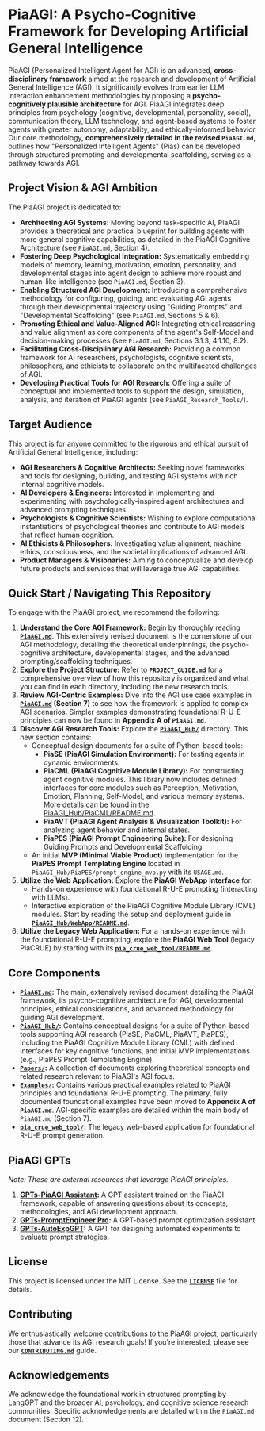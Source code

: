 # PiaAGI: A Psycho-Cognitive Framework for Developing Artificial General Intelligence

PiaAGI (Personalized Intelligent Agent for AGI) is an advanced, **cross-disciplinary framework** aimed at the research and development of Artificial General Intelligence (AGI). It significantly evolves from earlier LLM interaction enhancement methodologies by proposing a **psycho-cognitively plausible architecture** for AGI. PiaAGI integrates deep principles from psychology (cognitive, developmental, personality, social), communication theory, LLM technology, and agent-based systems to foster agents with greater autonomy, adaptability, and ethically-informed behavior. Our core methodology, **comprehensively detailed in the revised `PiaAGI.md`**, outlines how "Personalized Intelligent Agents" (Pias) can be developed through structured prompting and developmental scaffolding, serving as a pathway towards AGI.

## Project Vision & AGI Ambition

The PiaAGI project is dedicated to:

*   **Architecting AGI Systems:** Moving beyond task-specific AI, PiaAGI provides a theoretical and practical blueprint for building agents with more general cognitive capabilities, as detailed in the PiaAGI Cognitive Architecture (see `PiaAGI.md`, Section 4).
*   **Fostering Deep Psychological Integration:** Systematically embedding models of memory, learning, motivation, emotion, personality, and developmental stages into agent design to achieve more robust and human-like intelligence (see `PiaAGI.md`, Section 3).
*   **Enabling Structured AGI Development:** Introducing a comprehensive methodology for configuring, guiding, and evaluating AGI agents through their developmental trajectory using "Guiding Prompts" and "Developmental Scaffolding" (see `PiaAGI.md`, Sections 5 & 6).
*   **Promoting Ethical and Value-Aligned AGI:** Integrating ethical reasoning and value alignment as core components of the agent's Self-Model and decision-making processes (see `PiaAGI.md`, Sections 3.1.3, 4.1.10, 8.2).
*   **Facilitating Cross-Disciplinary AGI Research:** Providing a common framework for AI researchers, psychologists, cognitive scientists, philosophers, and ethicists to collaborate on the multifaceted challenges of AGI.
*   **Developing Practical Tools for AGI Research:** Offering a suite of conceptual and implemented tools to support the design, simulation, analysis, and iteration of PiaAGI agents (see `PiaAGI_Research_Tools/`).

## Target Audience

This project is for anyone committed to the rigorous and ethical pursuit of Artificial General Intelligence, including:

*   **AGI Researchers & Cognitive Architects:** Seeking novel frameworks and tools for designing, building, and testing AGI systems with rich internal cognitive models.
*   **AI Developers & Engineers:** Interested in implementing and experimenting with psychologically-inspired agent architectures and advanced prompting techniques.
*   **Psychologists & Cognitive Scientists:** Wishing to explore computational instantiations of psychological theories and contribute to AGI models that reflect human cognition.
*   **AI Ethicists & Philosophers:** Investigating value alignment, machine ethics, consciousness, and the societal implications of advanced AGI.
*   **Product Managers & Visionaries:** Aiming to conceptualize and develop future products and services that will leverage true AGI capabilities.

## Quick Start / Navigating This Repository

To engage with the PiaAGI project, we recommend the following:

1.  **Understand the Core AGI Framework:** Begin by thoroughly reading **[`PiaAGI.md`](PiaAGI.md)**. This extensively revised document is the cornerstone of our AGI methodology, detailing the theoretical underpinnings, the psycho-cognitive architecture, developmental stages, and the advanced prompting/scaffolding techniques.
2.  **Explore the Project Structure:** Refer to **[`PROJECT_GUIDE.md`](PROJECT_GUIDE.md)** for a comprehensive overview of how this repository is organized and what you can find in each directory, including the new research tools.
3.  **Review AGI-Centric Examples:** Dive into the AGI use case examples in **[`PiaAGI.md`](PiaAGI.md) (Section 7)** to see how the framework is applied to complex AGI scenarios. Simpler examples demonstrating foundational R-U-E principles can now be found in **Appendix A of `PiaAGI.md`**.
4.  **Discover AGI Research Tools:** Explore the **[`PiaAGI_Hub/`](PiaAGI_Hub/)** directory. This new section contains:
    *   Conceptual design documents for a suite of Python-based tools:
        *   **PiaSE (PiaAGI Simulation Environment):** For testing agents in dynamic environments.
        *   **PiaCML (PiaAGI Cognitive Module Library):** For constructing agent cognitive modules. This library now includes defined interfaces for core modules such as Perception, Motivation, Emotion, Planning, Self-Model, and various memory systems. More details can be found in the [PiaAGI_Hub/PiaCML/README.md](PiaAGI_Hub/PiaCML/README.md).
        *   **PiaAVT (PiaAGI Agent Analysis & Visualization Toolkit):** For analyzing agent behavior and internal states.
        *   **PiaPES (PiaAGI Prompt Engineering Suite):** For designing Guiding Prompts and Developmental Scaffolding.
    *   An initial **MVP (Minimal Viable Product)** implementation for the **PiaPES Prompt Templating Engine** located in `PiaAGI_Hub/PiaPES/prompt_engine_mvp.py` with its `USAGE.md`.
5. **Utilize the Web Application:** Explore the **PiaAGI WebApp Interface** for:
    *   Hands-on experience with foundational R-U-E prompting (interacting with LLMs).
    *   Interactive exploration of the PiaAGI Cognitive Module Library (CML) modules.
    Start by reading the setup and deployment guide in **[`PiaAGI_Hub/WebApp/README.md`](PiaAGI_Hub/WebApp/README.md)**.
6.  **Utilize the Legacy Web Application:** For a hands-on experience with the foundational R-U-E prompting, explore the **PiaAGI Web Tool** (legacy PiaCRUE) by starting with its **[`pia_crue_web_tool/README.md`](pia_crue_web_tool/README.md)**.

## Core Components

*   **[`PiaAGI.md`](PiaAGI.md):** The main, extensively revised document detailing the PiaAGI framework, its psycho-cognitive architecture for AGI, developmental principles, ethical considerations, and advanced methodology for guiding AGI development.
*   **[`PiaAGI_Hub/`](PiaAGI_Hub/):** Contains conceptual designs for a suite of Python-based tools supporting AGI research (PiaSE, PiaCML, PiaAVT, PiaPES), including the PiaAGI Cognitive Module Library (CML) with defined interfaces for key cognitive functions, and initial MVP implementations (e.g., PiaPES Prompt Templating Engine).
*   **[`Papers/`](Papers/):** A collection of documents exploring theoretical concepts and related research relevant to PiaAGI's AGI focus.
*   **[`Examples/`](Examples/):** Contains various practical examples related to PiaAGI principles and foundational R-U-E prompting. The primary, fully documented foundational examples have been moved to **Appendix A of `PiaAGI.md`**. AGI-specific examples are detailed within the main body of `PiaAGI.md` (Section 7).
*   **[`pia_crue_web_tool/`](pia_crue_web_tool/):** The legacy web-based application for foundational R-U-E prompt generation.

## PiaAGI GPTs

*Note: These are external resources that leverage PiaAGI principles.*

1.  **[GPTs-PiaAGI Assistant](https://chat.openai.com/g/g-mGgqa0Aft-piacrue):** A GPT assistant trained on the PiaAGI framework, capable of answering questions about its concepts, methodologies, and AGI development approach.
2.  **[GPTs-PromptEngineer Pro](https://chat.openai.com/g/g-uBcGAkHGm-promptengineer-pro):** A GPT-based prompt optimization assistant.
3.  **[GPTs-AutoExpGPT](https://chat.openai.com/g/g-9pFb5GFXw-autoexpgpt):** A GPT for designing automated experiments to evaluate prompt strategies.

## License

This project is licensed under the MIT License. See the **[`LICENSE`](LICENSE)** file for details.

## Contributing

We enthusiastically welcome contributions to the PiaAGI project, particularly those that advance its AGI research goals! If you're interested, please see our **[`CONTRIBUTING.md`](CONTRIBUTING.md)** guide.

## Acknowledgements

We acknowledge the foundational work in structured prompting by LangGPT and the broader AI, psychology, and cognitive science research communities. Specific acknowledgements are detailed within the `PiaAGI.md` document (Section 12).
